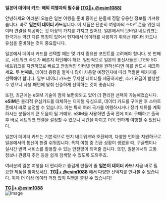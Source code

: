 **일본어 데이터 카드: 해외 여행자의 필수품 [[TG💪+ @esim1088](https://t.me/s/esim1088)]**

안녕하세요 여러분! 오늘은 일본 여행을 준비 중이신 분들께 정말 유용한 정보를 가져왔습니다. 바로 **일본어 데이터 카드**입니다. 이 제품은 단순히 여행자의 스마트폰을 위한 데이터 연결을 제공하는 것 이상의 가치를 가지고 있어요. 일본에서의 모바일 네트워크는 한국과는 약간 다른 특징이 있어서 현지에서 데이터를 사용하기 위해선 데이터 카드나 유심을 준비하는 것이 중요합니다.

일본에서 데이터 카드를 선택할 때는 몇 가지 중요한 포인트를 고려해야 합니다. 첫 번째로, 네트워크 속도가 빠른지 확인해야 해요. 일반적으로 일본의 통신사들은 LTE와 5G 네트워크를 지원하므로 빠르고 안정적인 인터넷 연결을 원하신다면 이를 반드시 체크하세요. 두 번째로, 데이터 용량을 얼마나 많이 사용할 예정인지에 따라 적절한 패키지를 선택해야 합니다. 일부 데이터 카드는 무제한 데이터를 제공하지만, 추가 요금이 발생할 수 있으니 사용 패턴에 맞춰 신중하게 선택하는 것이 좋습니다.

또한, 최근에는 eSIM 기술이 점차 보편화되고 있어 더 편리한 선택이 가능해졌습니다. **eSIM**은 물리적 유심카드를 대체하는 디지털 유심으로, 데이터 카드를 구매한 후 스마트폰에서 바로 설정할 수 있습니다. 이는 특히 여러 국가를 여행하시거나 장기 체류를 계획하시는 분들에게 큰 도움이 될 거예요. eSIM을 사용하면 출국 전에 미리 구매하고 출국 후 바로 네트워크 연결을 설정할 수 있으니 시간을 아끼고 더욱 편하게 여행할 수 있답니다.

일본어 데이터 카드는 기본적으로 현지 네트워크와 호환되며, 다양한 언어를 지원하므로 일본에서의 통신이 한결 쉬워집니다. 특히 여행 중 긴급 상황이 생겼을 때, 구글맵이나 실시간 번역 서비스를 활용할 수 있는 안전망이 되어줄 겁니다. 또한, 일본에서의 교통 정보나 관광지 추천 등을 쉽게 검색할 수 있도록 도와주죠.

여러분의 일본 여행을 더 편리하고 즐겁게 만들어 줄 **일본어 데이터 카드**! 지금 바로 필요한 제품을 찾아보세요. **[TG💪+ @esim1088](https://t.me/s/esim1088)** 에서 다양한 선택지를 만나볼 수 있습니다. 이제 더 이상 데이터 걱정 없이 여행을 즐길 수 있습니다!

**[TG💪+ @esim1088](https://t.me/s/esim1088)**  
![Image](https://i.postimg.cc/Y0z9fWf4/image.png)